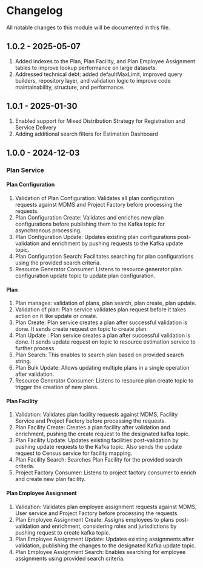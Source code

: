 # Changelog
All notable changes to this module will be documented in this file.

## 1.0.2 - 2025-05-07

1. Added indexes to the Plan, Plan Facility, and Plan Employee Assignment tables to improve lookup performance on large datasets.
2. Addressed technical debt: added defaultMaxLimit, improved query builders, repository layer, and validation logic to improve code maintainability, structure, and performance.

## 1.0.1 - 2025-01-30

1. Enabled support for Mixed Distribution Strategy for Registration and Service Delivery
2. Adding additional search filters for Estimation Dashboard

## 1.0.0 - 2024-12-03

### Plan Service

#### Plan Configuration

1. Validation of Plan Configuration: Validates all plan configuration requests against MDMS and Project Factory before processing the requests.
2. Plan Configuration Create: Validates and enriches new plan configurations before publishing them to the Kafka topic for asynchronous processing.
3. Plan Configuration Update: Updates existing plan configurations post-validation and enrichment by pushing requests to the Kafka update topic.
4. Plan Configuration Search: Facilitates searching for plan configurations using the provided search criteria.
5. Resource Generator Consumer: Listens to resource generator plan configuration update topic to update plan configuration.

#### Plan

1. Plan manages: validation of plans, plan search, plan create, plan update.
2. Validation of  plan: Plan service validates plan request before it takes action on it like update or create.
3. Plan Create: Plan service creates a plan after successful validation is done. It sends create request on topic to create plan.
4. Plan Update : Plan service creates a plan after successful validation is done. It sends update request on topic to resource estimation service to further process.
5. Plan Search: This enables to search plan based on provided search string.
6. Plan Bulk Update: Allows updating multiple plans in a single operation after validation.
7. Resource Generator Consumer: Listens to resource plan create topic to trigger the creation of new plans.

#### Plan Facility

1. Validation: Validates plan facility requests against MDMS, Facility Service and Project Factory before processing the requests.
2. Plan Facility Create: Creates a plan facility after validation and enrichment, pushing the create request to the designated kafka topic.
3. Plan Facility Update: Updates existing facilities post-validation by pushing update requests to the Kafka topic. Also sends the update request to Census service for facility mapping.
4. Plan Facility Search: Searches Plan Facility for the provided search criteria.
5. Project Factory Consumer: Listens to project factory consumer to enrich and create new plan facility. 

#### Plan Employee Assignment

1. Validation: Validates plan employee assignment requests against MDMS, User service and Project Factory before processing the requests.
2. Plan Employee Assignment Create: Assigns employees to plans post-validation and enrichment, considering roles and jurisdictions by pushing request to create kafka topic.
3. Plan Employee Assignment Update: Updates existing assignments after validation, publishing the changes to the designated Kafka update topic. 
4. Plan Employee Assignment Search: Enables searching for employee assignments using provided search criteria.